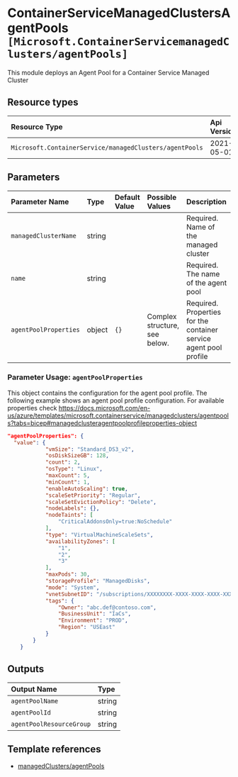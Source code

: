 # ContainerServiceManagedClustersAgentPools `[Microsoft.ContainerServicemanagedClusters/agentPools]`

This module deploys an Agent Pool for a Container Service Managed Cluster

## Resource types

| Resource Type | Api Version |
| :-- | :-- |
| `Microsoft.ContainerService/managedClusters/agentPools` | 2021-05-01 |

## Parameters

| Parameter Name | Type | Default Value | Possible Values | Description |
| :-- | :-- | :-- | :-- | :-- |
| `managedClusterName` | string |  |  | Required. Name of the managed cluster |
| `name` | string |  |  | Required. The name of the agent pool |
| `agentPoolProperties` | object | `{}` | Complex structure, see below. | Required. Properties for the container service agent pool profile |

### Parameter Usage: `agentPoolProperties`

This object contains the configuration for the agent pool profile. The following example shows an agent pool profile configuration.
For available properties check <https://docs.microsoft.com/en-us/azure/templates/microsoft.containerservice/managedclusters/agentpools?tabs=bicep#managedclusteragentpoolprofileproperties-object>

```json
"agentPoolProperties": {
  "value": {
            "vmSize": "Standard_DS3_v2",
            "osDiskSizeGB": 128,
            "count": 2,
            "osType": "Linux",
            "maxCount": 5,
            "minCount": 1,
            "enableAutoScaling": true,
            "scaleSetPriority": "Regular",
            "scaleSetEvictionPolicy": "Delete",
            "nodeLabels": {},
            "nodeTaints": [
                "CriticalAddonsOnly=true:NoSchedule"
            ],
            "type": "VirtualMachineScaleSets",
            "availabilityZones": [
                "1",
                "2",
                "3"
            ],
            "maxPods": 30,
            "storageProfile": "ManagedDisks",
            "mode": "System",
            "vnetSubnetID": "/subscriptions/XXXXXXXX-XXXX-XXXX-XXXX-XXXXXXXXXXXX/resourceGroups/myRg/providers/Microsoft.Network/virtualNetworks/myVnet/subnets/mySubnet",
            "tags": {
                "Owner": "abc.def@contoso.com",
                "BusinessUnit": "IaCs",
                "Environment": "PROD",
                "Region": "USEast"
            }
        }
    }
```

## Outputs

| Output Name | Type |
| :-- | :-- |
| `agentPoolName` | string |
| `agentPoolId` | string |
| `agentPoolResourceGroup` | string |

## Template references

- [managedClusters/agentPools](https://docs.microsoft.com/en-us/azure/templates/microsoft.containerservice/2021-05-01/managedclusters/agentpools?tabs=bicep)
